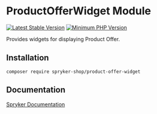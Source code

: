 # ProductOfferWidget Module
[![Latest Stable Version](https://poser.pugx.org/spryker-shop/product-offer-widget/v/stable.svg)](https://packagist.org/packages/spryker-shop/product-offer-widget)
[![Minimum PHP Version](https://img.shields.io/badge/php-%3E%3D%207.4-8892BF.svg)](https://php.net/)

Provides widgets for displaying Product Offer.

## Installation

```
composer require spryker-shop/product-offer-widget
```

## Documentation

[Spryker Documentation](https://docs.spryker.com)
